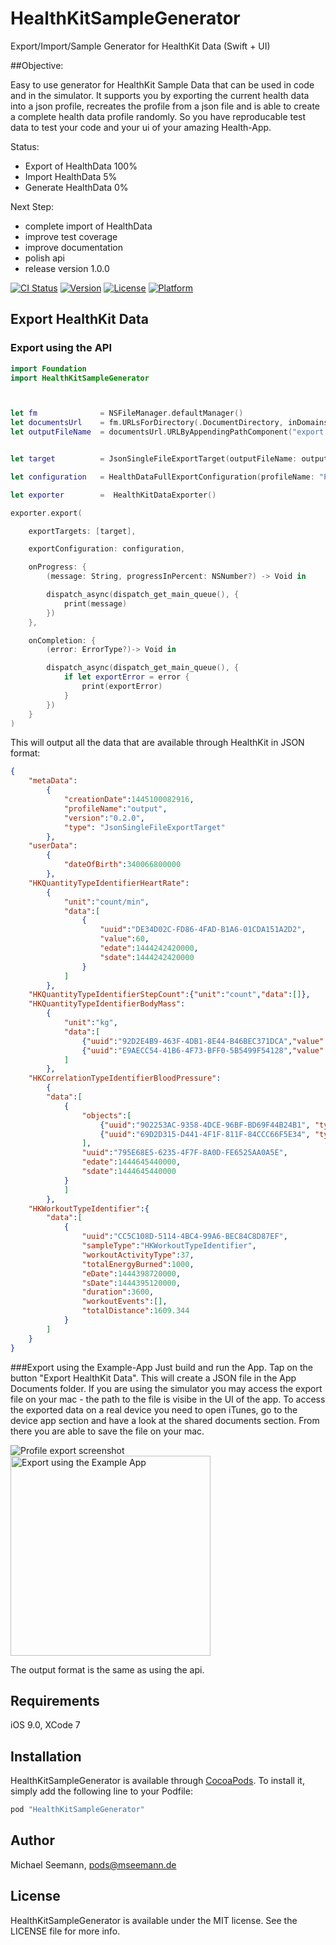
# HealthKitSampleGenerator

Export/Import/Sample Generator for HealthKit Data (Swift + UI)

##Objective: 

Easy to use generator for HealthKit Sample Data that can be used in code and in the simulator. It supports you by exporting the current health data into a json profile, recreates the profile from a json file and is able to create a complete health data profile randomly. So you have reproducable test data to test your code and your ui of your amazing Health-App.

Status: 
* Export of HealthData 100%
* Import HealthData 5%
* Generate HealthData 0%

Next Step:
* complete import of HealthData
* improve test coverage
* improve documentation
* polish api
* release version 1.0.0

[![CI Status](http://img.shields.io/travis/mseemann/healthkit-sample-generator.svg?style=flat)](https://travis-ci.org/mseemann/healthkit-sample-generator)
[![Version](https://img.shields.io/cocoapods/v/healthkit-sample-generator.svg?style=flat)](http://cocoapods.org/pods/healthkit-sample-generator)
[![License](https://img.shields.io/cocoapods/l/healthkit-sample-generator.svg?style=flat)](http://cocoapods.org/pods/healthkit-sample-generator)
[![Platform](https://img.shields.io/cocoapods/p/healthkit-sample-generator.svg?style=flat)](http://cocoapods.org/pods/healthkit-sample-generator)


## Export HealthKit Data
### Export using the API
```swift
import Foundation
import HealthKitSampleGenerator



let fm              = NSFileManager.defaultManager()
let documentsUrl    = fm.URLsForDirectory(.DocumentDirectory, inDomains: .UserDomainMask)[0]
let outputFileName  = documentsUrl.URLByAppendingPathComponent("export.json").path!


let target          = JsonSingleFileExportTarget(outputFileName: outputFileName, overwriteIfExist:true)

let configuration   = HealthDataFullExportConfiguration(profileName: "Profilname", exportType: HealthDataToExportType.ALL)

let exporter        =  HealthKitDataExporter()

exporter.export(

    exportTargets: [target],

    exportConfiguration: configuration,

    onProgress: {
        (message: String, progressInPercent: NSNumber?) -> Void in

        dispatch_async(dispatch_get_main_queue(), {
            print(message)
        })
    },

    onCompletion: {
        (error: ErrorType?)-> Void in

        dispatch_async(dispatch_get_main_queue(), {
            if let exportError = error {
                print(exportError)
            }
        })
    }
)
```

This will output all the data that are available through HealthKit in JSON format:
```json
{
    "metaData":
        {
            "creationDate":1445100082916,
            "profileName":"output",
            "version":"0.2.0",
            "type": "JsonSingleFileExportTarget"
        },
    "userData":
        {
            "dateOfBirth":340066800000
        },
    "HKQuantityTypeIdentifierHeartRate":
        {
            "unit":"count/min",
            "data":[
                {
                    "uuid":"DE34D02C-FD86-4FAD-B1A6-01CDA151A2D2",
                    "value":60,
                    "edate":1444242420000,
                    "sdate":1444242420000
                }
            ]
        },
    "HKQuantityTypeIdentifierStepCount":{"unit":"count","data":[]},
    "HKQuantityTypeIdentifierBodyMass":
        {
            "unit":"kg",
            "data":[
                {"uuid":"92D2E4B9-463F-4DB1-8E44-B46BEC371DCA","value":71,"edate":1444407300000,"sdate":1444407300000},
                {"uuid":"E9AECC54-41B6-4F73-BFF0-5B5499F54128","value":78,"edate":1444573020000,"sdate":1444573020000}
            ]
        },
    "HKCorrelationTypeIdentifierBloodPressure":
        {
        "data":[
            {
                "objects":[
                    {"uuid":"902253AC-9358-4DCE-96BF-BD69F44B24B1", "type":"HKQuantityTypeIdentifierBloodPressureSystolic"},
                    {"uuid":"69D2D315-D441-4F1F-811F-84CCC66F5E34", "type":"HKQuantityTypeIdentifierBloodPressureDiastolic"}
                ],
                "uuid":"795E68E5-6235-4F7F-8A0D-FE6525AA0A5E",
                "edate":1444645440000,
                "sdate":1444645440000
            }
            ]
        },
    "HKWorkoutTypeIdentifier":{
        "data":[
            {
                "uuid":"CC5C108D-5114-4BC4-99A6-BEC84C8D87EF",
                "sampleType":"HKWorkoutTypeIdentifier",
                "workoutActivityType":37,
                "totalEnergyBurned":1000,
                "eDate":1444398720000,
                "sDate":1444395120000,
                "duration":3600,
                "workoutEvents":[],
                "totalDistance":1609.344
            }
        ]
    }
}
```

###Export using the Example-App
Just build and run the App. Tap on the button "Export HealthKit Data". This will create a JSON file in the App Documents folder. If you are
using the simulator you may access the export file on your mac - the path to the file is visibe in the UI of the app. To access the exported
data on a real device you need to open iTunes, go to the device app section and have a look at the shared documents section. From there you
are able to save the file on your mac.

![](screen_export.png?raw=true "Profile export screenshot")
<img src="export.png?raw=true" alt="Export using the Example App" width="320px" height="auto">

The output format is the same as using the api.

## Requirements

iOS 9.0, XCode 7

## Installation

HealthKitSampleGenerator is available through [CocoaPods](http://cocoapods.org). To install
it, simply add the following line to your Podfile:

```ruby
pod "HealthKitSampleGenerator"
```

## Author

Michael Seemann, pods@mseemann.de

## License

HealthKitSampleGenerator is available under the MIT license. See the LICENSE file for more info.
